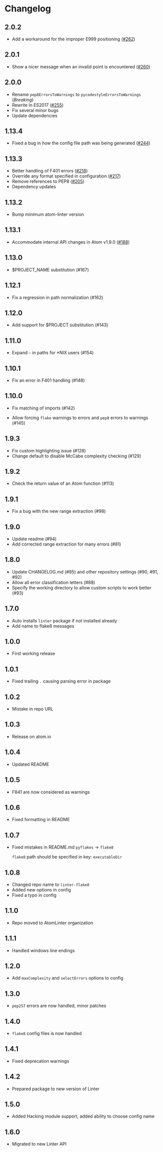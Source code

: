 # Changelog

## 2.0.2

*   Add a workaround for the improper E999 positioning ([#262](https://github.com/AtomLinter/linter-flake8/pull/262))

## 2.0.1

*   Show a nicer message when an invalid point is encountered ([#260](https://github.com/AtomLinter/linter-flake8/pull/260))

## 2.0.0

*   Rename `pep8ErrorsToWarnings` to `pycodestyleErrorsToWarnings` (*Breaking*)
*   Rewrite in ES2017 ([#255](https://github.com/AtomLinter/linter-flake8/pull/255))
*   Fix several minor bugs
*   Update dependencies

## 1.13.4

*   Fixed a bug in how the config file path was being generated ([#244](https://github.com/AtomLinter/linter-flake8/pull/244))

## 1.13.3

*   Better handling of F401 errors ([#218](https://github.com/AtomLinter/linter-flake8/pull/218))
*   Override any format specified in configuration ([#217](https://github.com/AtomLinter/linter-flake8/pull/217))
*   Remove references to PEP8 ([#205](https://github.com/AtomLinter/linter-flake8/pull/205))
*   Dependency updates

## 1.13.2

*   Bump minimum atom-linter version

## 1.13.1

*   Accommodate internal API changes in Atom v1.9.0 ([#188](https://github.com/AtomLinter/linter-flake8/pull/188))

## 1.13.0

*   $PROJECT_NAME substitution (#167)

## 1.12.1

*   Fix a regression in path normalization (#162)

## 1.12.0

*   Add support for $PROJECT substitution (#143)

## 1.11.0

*   Expand `~` in paths for \*NIX users (#154)

## 1.10.1

*   Fix an error in F401 handling (#148)

## 1.10.0

*   Fix matching of imports (#142)

*   Allow forcing `flake` warnings to errors and `pep8` errors to
    warnings (#145)

## 1.9.3

*   Fix custom highlighting issue (#128)
*   Change default to disable McCabe complexity checking (#129)

## 1.9.2

*   Check the return value of an Atom function (#113)

## 1.9.1

*   Fix a bug with the new range extraction (#98)

## 1.9.0

*   Update readme (#94)
*   Add corrected range extraction for many errors (#81)

## 1.8.0

*   Update CHANGELOG.md (#85) and other repository settings (#90, #91, #92)
*   Allow all error classification letters (#88)
*   Specify the working directory to allow custom scripts to work better (#93)

## 1.7.0

*   Auto installs `linter` package if not installed already
*   Add name to flake8 messages

## 1.0.0

*   First working release

## 1.0.1

*   Fixed trailing `.` causing parsing error in package

## 1.0.2

*   Mistake in repo URL

## 1.0.3

*   Release on atom.io

## 1.0.4

*   Updated README

## 1.0.5

*   F841 are now considered as warnings

## 1.0.6

*   Fixed formatting in README

## 1.0.7

*   Fixed mistakes in README.md `pyflakes` -> `flake8`

    `flake8` path should be specified in key: `executableDir`

## 1.0.8

*   Changed repo name to `linter-flake8`
*   Added new options in config
*   Fixed a typo in config

## 1.1.0

*   Repo moved to AtomLinter organization

## 1.1.1

*   Handled windows line endings

## 1.2.0

*   Add `maxComplexity` and `selectErrors` options to config

## 1.3.0

*   `pep257` errors are now handled, minor patches

## 1.4.0

*   `flake8` config files is now handled

## 1.4.1

*   Fixed deprecation warnings

## 1.4.2

*   Prepared package to new version of Linter

## 1.5.0

*   Added Hacking module support, added ability to choose config name

## 1.6.0

*   Migrated to new Linter API
